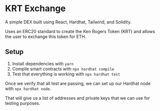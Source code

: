 # KRT Exchange

A simple DEX built using React, Hardhat, Tailwind, and Solidity.

Uses an ERC20 standard to create the Ken Rogers Token (KRT) and allows the user to exchange this token for ETH.

## Setup

1. Install dependencies with `yarn`
2. Compile smart contracts with `npx hardhat compile`
3. Test that everything is working with `npx hardhat test`

Once we verify that all test are passing, we can set up our Hardhat node with `npx hardhat node`.

That will give us a list of addresses and private keys that we can use for testing purposes.

